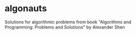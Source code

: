 # algonauts
Solutions for algorithmic problems from book "Algorithms and Programming: Problems and Solutions" by Alexander Shen
